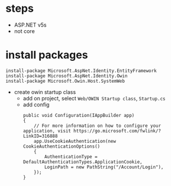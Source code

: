 # steps

- ASP.NET v5s
- not core

# install packages

```
install-package Microsoft.AspNet.Identity.EntityFramework
install-package Microsoft.AspNet.Identity.Owin
install-package Microsoft.Owin.Host.SystemWeb
```

- create owin startup class
  - add on project, select `Web/OWIN Startup class`, `Startup.cs`
  - add config
    ```
    public void Configuration(IAppBuilder app)
    {
        // For more information on how to configure your application, visit https://go.microsoft.com/fwlink/?LinkID=316888
        app.UseCookieAuthentication(new CookieAuthenticationOptions()
        {
            AuthenticationType = DefaultAuthenticationTypes.ApplicationCookie,
            LoginPath = new PathString("/Account/Login"),
        });
    }
    ```
